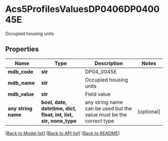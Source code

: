 # Acs5ProfilesValuesDP0406DP040045E

Occupied housing units

## Properties
Name | Type | Description | Notes
------------ | ------------- | ------------- | -------------
**mdb_code** | **str** | DP04_0045E | 
**mdb_name** | **str** | Occupied housing units | 
**mdb_value** | **str** | Field value | 
**any string name** | **bool, date, datetime, dict, float, int, list, str, none_type** | any string name can be used but the value must be the correct type | [optional]

[[Back to Model list]](../README.md#documentation-for-models) [[Back to API list]](../README.md#documentation-for-api-endpoints) [[Back to README]](../README.md)


